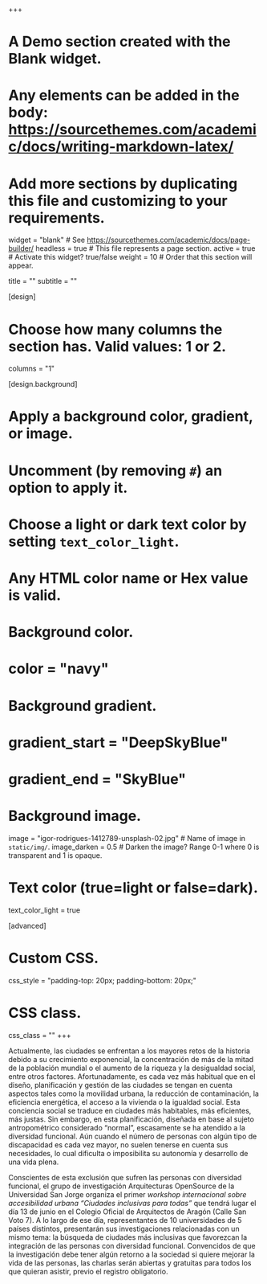 +++
# A Demo section created with the Blank widget.
# Any elements can be added in the body: https://sourcethemes.com/academic/docs/writing-markdown-latex/
# Add more sections by duplicating this file and customizing to your requirements.

widget = "blank"  # See https://sourcethemes.com/academic/docs/page-builder/
headless = true  # This file represents a page section.
active = true  # Activate this widget? true/false
weight = 10  # Order that this section will appear.

title = ""
subtitle = ""

[design]
  # Choose how many columns the section has. Valid values: 1 or 2.
  columns = "1"

[design.background]
  # Apply a background color, gradient, or image.
  #   Uncomment (by removing `#`) an option to apply it.
  #   Choose a light or dark text color by setting `text_color_light`.
  #   Any HTML color name or Hex value is valid.

  # Background color.
  # color = "navy"

  # Background gradient.
  # gradient_start = "DeepSkyBlue"
  # gradient_end = "SkyBlue"

  # Background image.
  image = "igor-rodrigues-1412789-unsplash-02.jpg"  # Name of image in `static/img/`.
  image_darken = 0.5  # Darken the image? Range 0-1 where 0 is transparent and 1 is opaque.

  # Text color (true=light or false=dark).
  text_color_light = true

[advanced]
 # Custom CSS.
 css_style = "padding-top: 20px; padding-bottom: 20px;"

 # CSS class.
 css_class = ""
+++

Actualmente, las ciudades se enfrentan a los mayores retos de la historia debido a su crecimiento exponencial, la concentración de más de la mitad de la población mundial o el aumento de la riqueza y la desigualdad social, entre otros factores. Afortunadamente, es cada vez más habitual que en el diseño, planificación y gestión de las ciudades se tengan en cuenta aspectos tales como la movilidad urbana, la reducción de contaminación, la eficiencia energética, el acceso a la vivienda o la igualdad social. Esta conciencia social se traduce en ciudades más habitables, más eficientes, más justas. Sin embargo, en esta planificación, diseñada en base al sujeto antropométrico considerado “normal”, escasamente se ha atendido a la diversidad funcional. Aún cuando el número de personas con algún tipo de discapacidad es cada vez mayor, no suelen tenerse en cuenta sus necesidades, lo cual dificulta o imposibilita su autonomía y desarrollo de una vida plena.

Conscientes de esta exclusión que sufren las personas con diversidad funcional, el grupo de investigación Arquitecturas OpenSource de la Universidad San Jorge organiza el primer *workshop internacional sobre accesibilidad urbana “Ciudades inclusivas para todas”* que tendrá lugar el día 13 de junio en el Colegio Oficial de Arquitectos de Aragón (Calle San Voto 7). A lo largo de ese día, representantes de 10 universidades de 5 países distintos, presentarán sus investigaciones relacionadas con un mismo tema: la búsqueda de ciudades más inclusivas que favorezcan la integración de las personas con diversidad funcional. Convencidos de que la investigación debe tener algún retorno a la sociedad si quiere mejorar la vida de las personas, las charlas serán abiertas y gratuitas para todos los que quieran asistir, previo el registro obligatorio.




<div class="hr-light">
